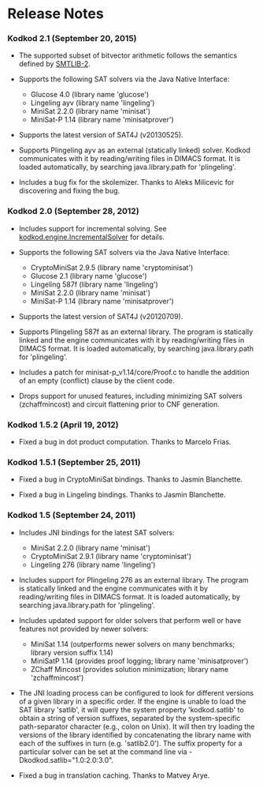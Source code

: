 Release Notes
=============

### Kodkod 2.1 (September 20, 2015)

* The supported subset of bitvector arithmetic follows the  semantics defined by [SMTLIB-2](http://smtlib.cs.uiowa.edu/).

* Supports the following SAT solvers via the Java Native Interface:
	- Glucose 4.0 (library name 'glucose')
	- Lingeling ayv (library name 'lingeling')
	- MiniSat 2.2.0 (library name 'minisat')
	- MiniSat-P 1.14 (library name 'minisatprover')

* Supports the latest version of SAT4J (v20130525).

* Supports Plingeling ayv as an external (statically linked) solver.  Kodkod communicates with it by reading/writing
  files in DIMACS format.  It is loaded automatically, by searching 
  java.library.path for 'plingeling'.

* Includes a bug fix for the skolemizer.  Thanks to Aleks Milicevic for discovering and fixing the bug.


### Kodkod 2.0 (September 28, 2012)

* Includes support for incremental solving.  See [kodkod.engine.IncrementalSolver](https://github.com/emina/kodkod/blob/master/src/kodkod/engine/IncrementalSolver.java) for details.

* Supports the following SAT solvers via the Java Native Interface:
	- CryptoMiniSat 2.9.5 (library name 'cryptominisat')
	- Glucose 2.1 (library name 'glucose')
	- Lingeling 587f (library name 'lingeling')
	- MiniSat 2.2.0 (library name 'minisat')
	- MiniSat-P 1.14 (library name 'minisatprover')

* Supports the latest version of SAT4J (v20120709).

* Supports Plingeling 587f as an external library.  The program is 
  statically linked and the engine communicates with it by reading/writing
  files in DIMACS format.  It is loaded automatically, by searching 
  java.library.path for 'plingeling'.

* Includes a patch for minisat-p_v1.14/core/Proof.c to handle the addition of an 
  empty (conflict) clause by the client code.

* Drops support for unused features, including minimizing SAT solvers (zchaffmincost)
  and circuit flattening prior to CNF generation.

### Kodkod 1.5.2 (April 19, 2012)

* Fixed a bug in dot product computation.  Thanks to Marcelo Frias.

### Kodkod 1.5.1 (September 25, 2011)

* Fixed a bug in CryptoMiniSat bindings.  Thanks to Jasmin Blanchette.

* Fixed a bug in Lingeling bindings.  Thanks to Jasmin Blanchette.

### Kodkod 1.5 (September 24, 2011)

* Includes JNI bindings for the latest SAT solvers:
	- MiniSat 2.2.0 (library name 'minisat')
	- CryptoMiniSat 2.9.1 (library name 'cryptominisat')
	- Lingeling 276 (library name 'lingeling')

* Includes support for Plingeling 276 as an external library.  The program is
  statically linked and the engine communicates with it by reading/writing
  files in DIMACS format.  It is loaded automatically, by searching 
  java.library.path for 'plingeling'.

* Includes updated support for older solvers that perform well or have features
  not provided by newer solvers:
  	- MiniSat 1.14 (outperforms newer solvers on many benchmarks; library version suffix 1.14)
  	- MiniSatP 1.14 (provides proof logging; library name 'minisatprover')
  	- ZChaff Mincost (provides solution minimization; library name 'zchaffmincost')

* The JNI loading process can be configured to look for different versions of a
  given library in a specific order.  If the engine is unable to load the SAT 
  library 'satlib', it will query the system property 'kodkod.satlib' to obtain 
  a string of version suffixes, separated by the system-specific path-separator
  character (e.g., colon on Unix).  It will then try loading the versions of
  the library identified by concatenating the library name with each of the 
  suffixes in turn (e.g. 'satlib2.0').  The suffix property for a particular
  solver can be set at the command line via -Dkodkod.satlib="1.0:2.0:3.0".
  
* Fixed a bug in translation caching.  Thanks to Matvey Arye.


